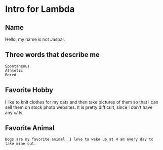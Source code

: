 # Intro for Lambda

## Name

 Hello, my name is not Jaspal.

## Three words that describe me

	Spontaneous
	Athletic
	Bored

## Favorite Hobby

 I like to knit clothes for my cats and then take pictures of them so that I can sell them on stock photo websites. It is pretty difficult, since I don't have any cats. 

## Favorite Animal

	Dogs are my favorite animal. I love to wake up at 4 am every day to take mine out. 


